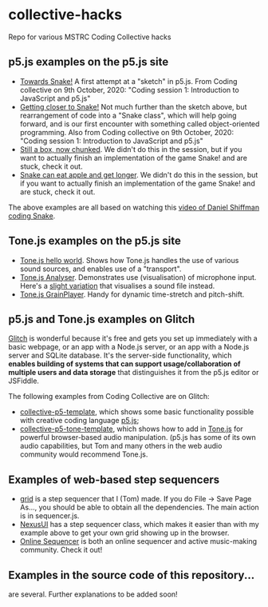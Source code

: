 # collective-hacks
Repo for various MSTRC Coding Collective hacks

## p5.js examples on the p5.js site

* [Towards Snake!](https://editor.p5js.org/tomthecollins/sketches/DOBzEdnCr) A first attempt at a "sketch" in p5.js. From Coding collective on 9th October, 2020: "Coding session 1: Introduction to JavaScript and p5.js"
* [Getting closer to Snake!](https://editor.p5js.org/tomthecollins/sketches/M5fM2NGci) Not much further than the sketch above, but rearrangement of code into a "Snake class", which will help going forward, and is our first encounter with something called object-oriented programming. Also from Coding collective on 9th October, 2020: "Coding session 1: Introduction to JavaScript and p5.js"
* [Still a box, now chunked](https://editor.p5js.org/tomthecollins/sketches/9IXODrgER). We didn't do this in the session, but if you want to actually finish an implementation of the game Snake! and are stuck, check it out.
* [Snake can eat apple and get longer](https://editor.p5js.org/tomthecollins/sketches/RRCmVgPgl). We didn't do this in the session, but if you want to actually finish an implementation of the game Snake! and are stuck, check it out.

The above examples are all based on watching this [video of Daniel Shiffman coding Snake](https://www.youtube.com/watch?v=AaGK-fj-BAM).

## Tone.js examples on the p5.js site

* [Tone.js hello world](https://editor.p5js.org/tomthecollins/sketches/bjjA5a8Cn). Shows how Tone.js handles the use of various sound sources, and enables use of a "transport".
* [Tone.js Analyser](https://editor.p5js.org/tomthecollins/sketches/Gk7kFdV9o). Demonstrates use (visualisation) of microphone input. Here's a [slight variation](https://editor.p5js.org/tomthecollins/sketches/ghLYQ_mf7) that visualises a sound file instead.
* [Tone.js GrainPlayer](https://editor.p5js.org/tomthecollins/sketches/f7ChBUfFI). Handy for dynamic time-stretch and pitch-shift.

## p5.js and Tone.js examples on Glitch
[Glitch](https://glitch.com/) is wonderful because it's free and gets you set up immediately with a basic webpage, or an app with a Node.js server, or an app with a Node.js server and SQLite database. It's the server-side functionality, which **enables building of systems that can support usage/collaboration of multiple users and data storage** that distinguishes it from the p5.js editor or JSFiddle.

The following examples from Coding Collective are on Glitch:

* [collective-p5-template](https://glitch.com/~collective-p5-template), which shows some basic functionality possible with creative coding language [p5.js](https://p5js.org/reference/);
* [collective-p5-tone-template](https://glitch.com/~collective-p5-tone-template), which shows how to add in [Tone.js](https://tonejs.github.io/) for powerful browser-based audio manipulation. (p5.js has some of its own audio capabilities, but Tom and many others in the web audio community would recommend Tone.js.

## Examples of web-based step sequencers

* [grid](https://tomcollinsresearch.net/mc/ex/grid/) is a step sequencer that I (Tom) made. If you do File -> Save Page As..., you should be able to obtain all the dependencies. The main action is in sequencer.js.
* [NexusUI](https://nexus-js.github.io/ui/) has a step sequencer class, which makes it easier than with my example above to get your own grid showing up in the browser.
* [Online Sequencer](https://onlinesequencer.net/) is both an online sequencer and active music-making community. Check it out!

## Examples in the source code of this repository...
are several. Further explanations to be added soon!


